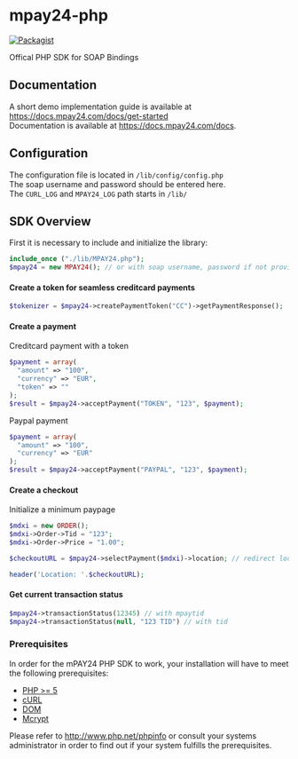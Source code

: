 # mpay24-php

[![Packagist](https://img.shields.io/packagist/l/doctrine/orm.svg)]()

Offical PHP SDK for SOAP Bindings

## Documentation

A short demo implementation guide is available at https://docs.mpay24.com/docs/get-started</br>
Documentation is available at https://docs.mpay24.com/docs.

## Configuration

The configuration file is located in `/lib/config/config.php`<br />
The soap username and password should be entered here.<br />
The `CURL_LOG` and `MPAY24_LOG` path starts in `/lib/`

## SDK Overview

First it is necessary to include and initialize the library:
```php
include_once ("./lib/MPAY24.php");
$mpay24 = new MPAY24(); // or with soap username, password if not provided in config
```

#### Create a token for seamless creditcard payments

```php
$tokenizer = $mpay24->createPaymentToken("CC")->getPaymentResponse();
```

#### Create a payment

Creditcard payment with a token
```php
$payment = array(
  "amount" => "100",
  "currency" => "EUR",
  "token" => ""
);
$result = $mpay24->acceptPayment("TOKEN", "123", $payment);
```
Paypal payment
```php
$payment = array(
  "amount" => "100",
  "currency" => "EUR"
);
$result = $mpay24->acceptPayment("PAYPAL", "123", $payment);
```

#### Create a checkout

Initialize a minimum paypage
```php
$mdxi = new ORDER();
$mdxi->Order->Tid = "123";
$mdxi->Order->Price = "1.00";

$checkoutURL = $mpay24->selectPayment($mdxi)->location; // redirect location to the payment page

header('Location: '.$checkoutURL);
```

#### Get current transaction status

```php
$mpay24->transactionStatus(12345) // with mpaytid
$mpay24->transactionStatus(null, "123 TID") // with tid
```
### Prerequisites

In order for the mPAY24 PHP SDK to work, your installation will have to meet the following prerequisites:

* [PHP >= 5](http://www.php.net/)
* [cURL](http://at2.php.net/manual/de/book.curl.php)
* [DOM](http://at2.php.net/manual/de/book.dom.php)
* [Mcrypt](http://at2.php.net/manual/en/mcrypt)

Please refer to http://www.php.net/phpinfo or consult your systems administrator in order to find out if your system fulfills the prerequisites.
